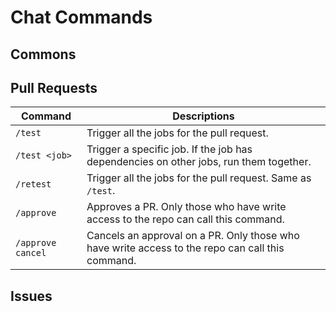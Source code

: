 # Chat Commands

## Commons

## Pull Requests
|Command|Descriptions|
|---|---|
|`/test`| Trigger all the jobs for the pull request. |
|`/test <job>`| Trigger a specific job. If the job has dependencies on other jobs, run them together. |
|`/retest`| Trigger all the jobs for the pull request. Same as `/test`. |
|`/approve`| Approves a PR. Only those who have write access to the repo can call this command. |
|`/approve cancel`| Cancels an approval on a PR. Only those who have write access to the repo can call this command. |

## Issues

